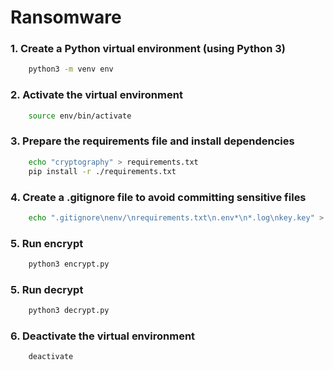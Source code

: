 #  Ransomware

### 1. Create a Python virtual environment (using Python 3)
```bash
    python3 -m venv env
```

### 2. Activate the virtual environment
```bash
    source env/bin/activate
```

### 3. Prepare the requirements file and install dependencies
```bash
    echo "cryptography" > requirements.txt
    pip install -r ./requirements.txt
```

### 4. Create a .gitignore file to avoid committing sensitive files
```bash
    echo ".gitignore\nenv/\nrequirements.txt\n.env*\n*.log\nkey.key" > .gitignore
```

### 5. Run encrypt
```bash
    python3 encrypt.py
```

### 5. Run decrypt
```bash
    python3 decrypt.py
```

### 6. Deactivate the virtual environment
```bash
    deactivate
```
